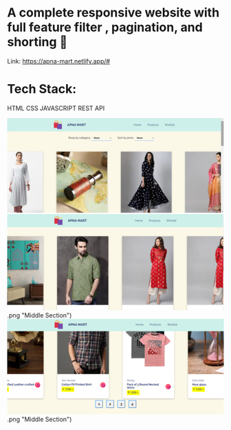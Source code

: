 # A complete responsive website with full feature filter , pagination, and shorting 🙏
Link: https://apna-mart.netlify.app/#

# Tech Stack: 
HTML CSS JAVASCRIPT REST API 

![Alt text](./image/Screenshot%20(343).png "Top Section")
![Alt text](./image/Screenshot%20(344).png).png "Middle Section")
![Alt text](./image/Screenshot%20(345).png).png "Middle Section")